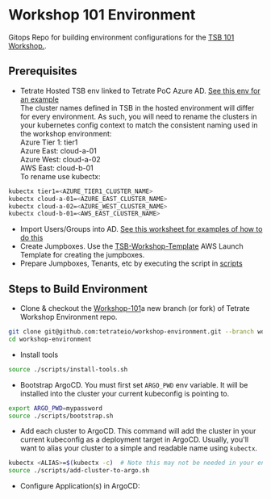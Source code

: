 # Workshop 101 Environment
Gitops Repo for building environment configurations for the [TSB 101 Workshop.](https://github.com/tetrateio/workshop-101).

## Prerequisites
- Tetrate Hosted TSB env linked to Tetrate PoC Azure AD.  [See this env for an example](https://github.com/tetrateio/tetrate/blob/master/cloud/projects/organization/configuration/index.ts#L139-L161)  
The cluster names defined in TSB in the hosted environment will differ for every environment.  As such, you will need to rename the clusters in your kubernetes config context to match the consistent naming used in the workshop environment:  
Azure Tier 1: tier1  
Azure East: cloud-a-01  
Azure West: cloud-a-02   
AWS East: cloud-b-01  
To rename use kubectx:    
```bash  
kubectx tier1=<AZURE_TIER1_CLUSTER_NAME>  
kubectx cloud-a-01=<AZURE_EAST_CLUSTER_NAME>  
kubectx cloud-a-02=<AZURE_WEST_CLUSTER_NAME>  
kubectx cloud-b-01=<AWS_EAST_CLUSTER_NAME>  
```

- Import Users/Groups into AD.  [See this worksheet for examples of how to do this](https://docs.google.com/spreadsheets/d/1l1hoYYM4VuMAAnS9s1cAETAP7kXPB41A9Az3C-iSCEQ/edit#gid=222245595)
- Create Jumpboxes.  Use the [TSB-Workshop-Template](https://us-east-2.console.aws.amazon.com/ec2/v2/home?region=us-east-2#LaunchTemplateDetails:launchTemplateId=lt-00618441ea7d113be) AWS Launch Template for creating the jumpboxes.
- Prepare Jumpboxes, Tenants, etc by executing the script in [scripts]()

## Steps to Build Environment
- Clone & checkout the [Workshop-101](https://github.com/tetrateio/workshop-environment/tree/workshop-101)a new branch (or fork) of Tetrate Workshop Environment repo.  
```bash
git clone git@github.com:tetrateio/workshop-environment.git --branch workshop-101
cd workshop-environment  
```

- Install tools
```bash
source ./scripts/install-tools.sh
```

- Bootstrap ArgoCD.  You must first set `ARGO_PWD` env variable.  It will be installed into the cluster your current kubeconfig is pointing to.
```bash
export ARGO_PWD=mypassword
source ./scripts/bootstrap.sh
```

- Add each cluster to ArgoCD.  This command will add the cluster in your current kubeconfig as a deployment target in ArgoCD.  Usually, you'll want to alias your cluster to a simple and readable name using `kubectx`.
```bash
kubectx <ALIAS>=$(kubectx -c)  # Note this may not be needed in your env if you have sensible names
source ./scripts/add-cluster-to-argo.sh
```

- Configure Application(s) in ArgoCD:
